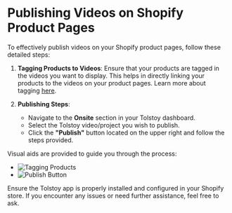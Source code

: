 # Publishing Videos on Shopify Product Pages

To effectively publish videos on your Shopify product pages, follow these detailed steps:

1. **Tagging Products to Videos**: Ensure that your products are tagged in the videos you want to display. This helps in directly linking your products to the videos on your product pages. Learn more about tagging [here](https://help.gotolstoy.com/en/articles/8149083-tagging-your-videos-in-tolstoy).

2. **Publishing Steps**:
   - Navigate to the **Onsite** section in your Tolstoy dashboard.
   - Select the Tolstoy video/project you wish to publish.
   - Click the **"Publish"** button located on the upper right and follow the steps provided.

Visual aids are provided to guide you through the process:
- ![Tagging Products](https://github.com/GoTolstoy/tolstoy-toly-kb/assets/159901631/cdf9033b-309d-4fe2-aeb3-1d5e578ecb6e)
- ![Publish Button](https://github.com/GoTolstoy/tolstoy-toly-kb/assets/159901631/508f9c33-e4f4-494b-b13e-6ccc15af49b9)

Ensure the Tolstoy app is properly installed and configured in your Shopify store. If you encounter any issues or need further assistance, feel free to ask.
